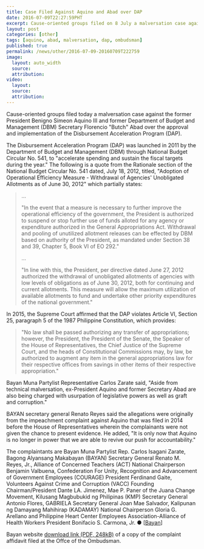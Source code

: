 ```yaml
---
title: Case Filed Against Aquino and Abad over DAP
date: 2016-07-09T22:27:59PHT
excerpt: Cause-oriented groups filed on 8 July a malversation case against former President Benigno Simeon Aquino III and former Department of Budget and Management Secretary Florencio "Butch" Abad over the unconstitutional Disbursement Acceleration Program.
layout: post
categories: [other]
tags: [aquino, abad, malversation, dap, ombudsman]
published: true
permalink: /news/other/2016-07-09-20160709T222759
image:
  layout: auto_width
  source: 
  attribution: 
video:
  layout:
  source: 
  attribution: 
---
```


Cause-oriented groups filed today a malversation case against the former President Benigno Simeon Aquino III and former Department of Budget and Management (DBM) Secretary Florencio "Butch" Abad over the approval and implementation of the Disbursement Acceleration Program (DAP).

The Disbursement Acceleration Program (DAP) was launched in 2011 by the Department of Budget and Management (DBM) through National Budget Circular No. 541, to "accelerate spending and sustain the fiscal targets during the year." The following is a quote from the Rationale section of the National Budget Circular No. 541 dated, July 18, 2012, titled, "Adoption of Operational Efficiency Measure - Withdrawal of Agencies' Unobligated Allotments as of June 30, 2012" which partially states:

> ...
>
> "In the event that a measure is necessary to further improve the operational efficiency of the government, the President is authorized to suspend or stop further use of funds alloted for any agency or expenditure authorized in the General Appropriations Act. Withdrawal and pooling of unutilized allotment releases can be effected by DBM based on authority of the President, as mandated under Section 38 and 39, Chapter 5, Book VI of EO 292."
>
> ...
>
> "In line with this, the President, per directive dated June 27, 2012 authorized the withdrawal of unobligated allotments of agencies with low levels of obligations as of June 30, 2012, both for continuing and current allotments. This measure will allow the maximum utilization of available allotments to fund and undertake other priority expenditures of the national government."

In 2015, the Supreme Court affirmed that the DAP violates Article VI, Section 25, paragraph 5 of the 1987 Philippine Constitution, which provides:

> "No law shall be passed authorizing any transfer of appropriations; however, the President, the President of the Senate, the Speaker of the House of Representatives, the Chief Justice of the Supreme Court, and the heads of Constitutional Commissions may, by law, be authorized to augment any item in the general appropriations law for their respective offices from savings in other items of their respective appropriation."

Bayan Muna Partylist Representative Carlos Zarate said, "Aside from technical malversation, ex-President Aquino and former Secretary Abad are also being charged with usurpation of legislative powers as well as graft and corruption."

BAYAN secretary general Renato Reyes said the allegations were originally from the impeachment complaint against Aquino that was filed in 2014 before the House of Representatives wherein the complainants were not given the chance to present evidence. He added, "It is only now that Aquino is no longer in power that we are able to revive our push for accountability."

The complaintants are Bayan Muna Partylist Rep. Carlos Isagani Zarate, Bagong Alyansang Makabayan (BAYAN) Secretary General Renato M. Reyes, Jr., Alliance of Concerned Teachers (ACT) National Chairperson Benjamin Valbuena, Confederation For Unity, Recognition and Advancement of Government Employees (COURAGE) President Ferdinand Gaite, Volunteers Against Crime and Corruption (VACC) Founding Chairman/President Dante LA. Jimenez, Mae P. Paner of the Juana Change Movement, Kilusang Magbubukid ng Philipinas (KMP) Secretary General Antonio Flores, GABRIELA Secretary General Joan Mae Salvador, Kalipunan ng Damayang Mahihirap (KADAMAY) National Chairperson Gloria G. Arellano and Philippine Heart Center Employees Association-Alliance of Health Workers President Bonifacio S. Carmona, Jr.
&#x25cf; [[Bayan](http://www.bayan.ph/2016/07/08/groups-file-malversation-raps-vs-ex-pres-aquino-abad/)]

Bayan website [download link (PDF, 248kB)](http://www.bayan.ph/wp-content/uploads/2016/07/DAP-Complaint-Affidavit.pdf) of a copy of the complaint affidavit filed at the Offce of the Ombudsman.
